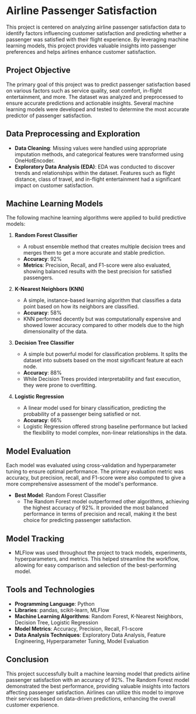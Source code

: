 # Airline Passenger Satisfaction

This project is centered on analyzing airline passenger satisfaction data to identify factors influencing customer satisfaction and predicting whether a passenger was satisfied with their flight experience. By leveraging machine learning models, this project provides valuable insights into passenger preferences and helps airlines enhance customer satisfaction.

## Project Objective
The primary goal of this project was to predict passenger satisfaction based on various factors such as service quality, seat comfort, in-flight entertainment, and more. The dataset was analyzed and preprocessed to ensure accurate predictions and actionable insights. Several machine learning models were developed and tested to determine the most accurate predictor of passenger satisfaction.

## Data Preprocessing and Exploration
- **Data Cleaning**: Missing values were handled using appropriate imputation methods, and categorical features were transformed using OneHotEncoder.
- **Exploratory Data Analysis (EDA)**: EDA was conducted to discover trends and relationships within the dataset. Features such as flight distance, class of travel, and in-flight entertainment had a significant impact on customer satisfaction.

## Machine Learning Models
The following machine learning algorithms were applied to build predictive models:

1. **Random Forest Classifier**
   - A robust ensemble method that creates multiple decision trees and merges them to get a more accurate and stable prediction.
   - **Accuracy**: 92%
   - **Metrics**: Precision, Recall, and F1-score were also evaluated, showing balanced results with the best precision for satisfied passengers.

2. **K-Nearest Neighbors (KNN)**
   - A simple, instance-based learning algorithm that classifies a data point based on how its neighbors are classified.
   - **Accuracy**: 58%
   - KNN performed decently but was computationally expensive and showed lower accuracy compared to other models due to the high dimensionality of the data.

3. **Decision Tree Classifier**
   - A simple but powerful model for classification problems. It splits the dataset into subsets based on the most significant feature at each node.
   - **Accuracy**: 88%
   - While Decision Trees provided interpretability and fast execution, they were prone to overfitting.

4. **Logistic Regression**
   - A linear model used for binary classification, predicting the probability of a passenger being satisfied or not.
   - **Accuracy**: 66%
   - Logistic Regression offered strong baseline performance but lacked the flexibility to model complex, non-linear relationships in the data.

## Model Evaluation
Each model was evaluated using cross-validation and hyperparameter tuning to ensure optimal performance. The primary evaluation metric was accuracy, but precision, recall, and F1-score were also computed to give a more comprehensive assessment of the model's performance.

- **Best Model**: Random Forest Classifier
   - The Random Forest model outperformed other algorithms, achieving the highest accuracy of 92%. It provided the most balanced performance in terms of precision and recall, making it the best choice for predicting passenger satisfaction.

## Model Tracking
- MLFlow was used throughout the project to track models, experiments, hyperparameters, and metrics. This helped streamline the workflow, allowing for easy comparison and selection of the best-performing model.


## Tools and Technologies
- **Programming Language**: Python
- **Libraries**: pandas, scikit-learn, MLFlow
- **Machine Learning Algorithms**: Random Forest, K-Nearest Neighbors, Decision Tree, Logistic Regression
- **Model Metrics**: Accuracy, Precision, Recall, F1-score
- **Data Analysis Techniques**: Exploratory Data Analysis, Feature Engineering, Hyperparameter Tuning, Model Evaluation

## Conclusion
This project successfully built a machine learning model that predicts airline passenger satisfaction with an accuracy of 92%. The Random Forest model demonstrated the best performance, providing valuable insights into factors affecting passenger satisfaction. Airlines can utilize this model to improve their services based on data-driven predictions, enhancing the overall customer experience.
